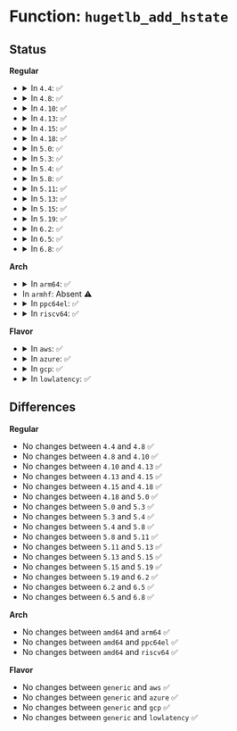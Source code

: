 # Function: <code>hugetlb_add_hstate</code>

## Status
<b>Regular</b>
<ul>
<li>
<details>
<summary>In <code>4.4</code>: ✅</summary>

```c
void hugetlb_add_hstate(unsigned int order);
```

**Collision:** Unique Global

**Inline:** No

**Transformation:** False

**Instances:**

```
In mm/hugetlb.c (ffffffff81f8bcd0)
Location: mm/hugetlb.c:2696
Inline: False
Direct callers:
  - arch/x86/mm/hugetlbpage.c:setup_hugepagesz
  - arch/x86/mm/hugetlbpage.c:setup_hugepagesz
  - mm/hugetlb.c:hugetlb_init
```
**Symbols:**

```
ffffffff81f8bcd0-ffffffff81f8be50: hugetlb_add_hstate (STB_GLOBAL)
```
</details>
</li>
<li>
<details>
<summary>In <code>4.8</code>: ✅</summary>

```c
void hugetlb_add_hstate(unsigned int order);
```

**Collision:** Unique Global

**Inline:** No

**Transformation:** False

**Instances:**

```
In mm/hugetlb.c (ffffffff81fb59d0)
Location: mm/hugetlb.c:2718
Inline: False
Direct callers:
  - arch/x86/mm/hugetlbpage.c:setup_hugepagesz
  - arch/x86/mm/hugetlbpage.c:setup_hugepagesz
```
**Symbols:**

```
ffffffff81fb59d0-ffffffff81fb5b42: hugetlb_add_hstate (STB_GLOBAL)
```
</details>
</li>
<li>
<details>
<summary>In <code>4.10</code>: ✅</summary>

```c
void hugetlb_add_hstate(unsigned int order);
```

**Collision:** Unique Global

**Inline:** No

**Transformation:** False

**Instances:**

```
In mm/hugetlb.c (ffffffff81ff234e)
Location: mm/hugetlb.c:2824
Inline: False
Direct callers:
  - arch/x86/mm/hugetlbpage.c:setup_hugepagesz
  - arch/x86/mm/hugetlbpage.c:setup_hugepagesz
```
**Symbols:**

```
ffffffff81ff234e-ffffffff81ff24c4: hugetlb_add_hstate (STB_GLOBAL)
```
</details>
</li>
<li>
<details>
<summary>In <code>4.13</code>: ✅</summary>

```c
void hugetlb_add_hstate(unsigned int order);
```

**Collision:** Unique Global

**Inline:** No

**Transformation:** False

**Instances:**

```
In mm/hugetlb.c (ffffffff820d4a32)
Location: mm/hugetlb.c:2807
Inline: False
Direct callers:
  - arch/x86/mm/hugetlbpage.c:setup_hugepagesz
  - arch/x86/mm/hugetlbpage.c:setup_hugepagesz
```
**Symbols:**

```
ffffffff820d4a32-ffffffff820d4ba4: hugetlb_add_hstate (STB_GLOBAL)
```
</details>
</li>
<li>
<details>
<summary>In <code>4.15</code>: ✅</summary>

```c
void hugetlb_add_hstate(unsigned int order);
```

**Collision:** Unique Global

**Inline:** No

**Transformation:** False

**Instances:**

```
In mm/hugetlb.c (ffffffff826dd5f8)
Location: mm/hugetlb.c:2815
Inline: False
Direct callers:
  - arch/x86/mm/hugetlbpage.c:setup_hugepagesz
  - arch/x86/mm/hugetlbpage.c:setup_hugepagesz
```
**Symbols:**

```
ffffffff826dd5f8-ffffffff826dd76a: hugetlb_add_hstate (STB_GLOBAL)
```
</details>
</li>
<li>
<details>
<summary>In <code>4.18</code>: ✅</summary>

```c
void hugetlb_add_hstate(unsigned int order);
```

**Collision:** Unique Global

**Inline:** No

**Transformation:** False

**Instances:**

```
In mm/hugetlb.c (ffffffff82707b38)
Location: mm/hugetlb.c:2818
Inline: False
Direct callers:
  - arch/x86/mm/hugetlbpage.c:gigantic_pages_init
  - arch/x86/mm/hugetlbpage.c:setup_hugepagesz
  - arch/x86/mm/hugetlbpage.c:setup_hugepagesz
  - mm/hugetlb.c:hugetlb_init
```
**Symbols:**

```
ffffffff82707b38-ffffffff82707cae: hugetlb_add_hstate (STB_GLOBAL)
```
</details>
</li>
<li>
<details>
<summary>In <code>5.0</code>: ✅</summary>

```c
void hugetlb_add_hstate(unsigned int order);
```

**Collision:** Unique Global

**Inline:** No

**Transformation:** False

**Instances:**

```
In mm/hugetlb.c (ffffffff828bef0a)
Location: mm/hugetlb.c:2812
Inline: False
Direct callers:
  - arch/x86/mm/hugetlbpage.c:gigantic_pages_init
  - arch/x86/mm/hugetlbpage.c:setup_hugepagesz
  - arch/x86/mm/hugetlbpage.c:setup_hugepagesz
  - mm/hugetlb.c:hugetlb_init
```
**Symbols:**

```
ffffffff828bef0a-ffffffff828bf080: hugetlb_add_hstate (STB_GLOBAL)
```
</details>
</li>
<li>
<details>
<summary>In <code>5.3</code>: ✅</summary>

```c
void hugetlb_add_hstate(unsigned int order);
```

**Collision:** Unique Global

**Inline:** No

**Transformation:** False

**Instances:**

```
In mm/hugetlb.c (ffffffff828d80bf)
Location: mm/hugetlb.c:2880
Inline: False
Direct callers:
  - arch/x86/mm/hugetlbpage.c:gigantic_pages_init
  - arch/x86/mm/hugetlbpage.c:setup_hugepagesz
  - arch/x86/mm/hugetlbpage.c:setup_hugepagesz
  - mm/hugetlb.c:hugetlb_init
```
**Symbols:**

```
ffffffff828d80bf-ffffffff828d824d: hugetlb_add_hstate (STB_GLOBAL)
```
</details>
</li>
<li>
<details>
<summary>In <code>5.4</code>: ✅</summary>

```c
void hugetlb_add_hstate(unsigned int order);
```

**Collision:** Unique Global

**Inline:** No

**Transformation:** False

**Instances:**

```
In mm/hugetlb.c (ffffffff828e0570)
Location: mm/hugetlb.c:2997
Inline: False
Direct callers:
  - arch/x86/mm/hugetlbpage.c:gigantic_pages_init
  - arch/x86/mm/hugetlbpage.c:setup_hugepagesz
  - arch/x86/mm/hugetlbpage.c:setup_hugepagesz
  - mm/hugetlb.c:hugetlb_init
```
**Symbols:**

```
ffffffff828e0570-ffffffff828e06fe: hugetlb_add_hstate (STB_GLOBAL)
```
</details>
</li>
<li>
<details>
<summary>In <code>5.8</code>: ✅</summary>

```c
void hugetlb_add_hstate(unsigned int order);
```

**Collision:** Unique Global

**Inline:** No

**Transformation:** False

**Instances:**

```
In mm/hugetlb.c (ffffffff82cfdb1f)
Location: mm/hugetlb.c:3299
Inline: False
Direct callers:
  - arch/x86/mm/hugetlbpage.c:gigantic_pages_init
  - mm/hugetlb.c:default_hugepagesz_setup
  - mm/hugetlb.c:hugepagesz_setup
  - mm/hugetlb.c:hugetlb_init
```
**Symbols:**

```
ffffffff82cfdb1f-ffffffff82cfdc98: hugetlb_add_hstate (STB_GLOBAL)
```
</details>
</li>
<li>
<details>
<summary>In <code>5.11</code>: ✅</summary>

```c
void hugetlb_add_hstate(unsigned int order);
```

**Collision:** Unique Global

**Inline:** No

**Transformation:** False

**Instances:**

```
In mm/hugetlb.c (ffffffff82fea571)
Location: mm/hugetlb.c:3255
Inline: False
Direct callers:
  - arch/x86/mm/hugetlbpage.c:gigantic_pages_init
  - mm/hugetlb.c:default_hugepagesz_setup
  - mm/hugetlb.c:hugepagesz_setup
  - mm/hugetlb.c:hugetlb_init
```
**Symbols:**

```
ffffffff82fea571-ffffffff82fea6d4: hugetlb_add_hstate (STB_GLOBAL)
```
</details>
</li>
<li>
<details>
<summary>In <code>5.13</code>: ✅</summary>

```c
void hugetlb_add_hstate(unsigned int order);
```

**Collision:** Unique Global

**Inline:** No

**Transformation:** False

**Instances:**

```
In mm/hugetlb.c (ffffffff831f4edf)
Location: mm/hugetlb.c:3423
Inline: False
Direct callers:
  - arch/x86/mm/hugetlbpage.c:gigantic_pages_init
  - mm/hugetlb.c:default_hugepagesz_setup
  - mm/hugetlb.c:hugepagesz_setup
  - mm/hugetlb.c:hugetlb_init
```
**Symbols:**

```
ffffffff831f4edf-ffffffff831f504b: hugetlb_add_hstate (STB_GLOBAL)
```
</details>
</li>
<li>
<details>
<summary>In <code>5.15</code>: ✅</summary>

```c
void hugetlb_add_hstate(unsigned int order);
```

**Collision:** Unique Global

**Inline:** No

**Transformation:** False

**Instances:**

```
In mm/hugetlb.c (ffffffff832db21c)
Location: mm/hugetlb.c:3708
Inline: False
Direct callers:
  - arch/x86/mm/hugetlbpage.c:gigantic_pages_init
  - mm/hugetlb.c:default_hugepagesz_setup
  - mm/hugetlb.c:hugepagesz_setup
  - mm/hugetlb.c:hugetlb_init
```
**Symbols:**

```
ffffffff832db21c-ffffffff832db3b0: hugetlb_add_hstate (STB_GLOBAL)
```
</details>
</li>
<li>
<details>
<summary>In <code>5.19</code>: ✅</summary>

```c
void hugetlb_add_hstate(unsigned int order);
```

**Collision:** Unique Global

**Inline:** No

**Transformation:** False

**Instances:**

```
In mm/hugetlb.c (ffffffff834906a8)
Location: mm/hugetlb.c:4097
Inline: False
Direct callers:
  - arch/x86/mm/hugetlbpage.c:gigantic_pages_init
  - mm/hugetlb.c:default_hugepagesz_setup
  - mm/hugetlb.c:hugepagesz_setup
  - mm/hugetlb.c:hugetlb_init
```
**Symbols:**

```
ffffffff834906a8-ffffffff8349083c: hugetlb_add_hstate (STB_GLOBAL)
```
</details>
</li>
<li>
<details>
<summary>In <code>6.2</code>: ✅</summary>

```c
void hugetlb_add_hstate(unsigned int order);
```

**Collision:** Unique Global

**Inline:** No

**Transformation:** False

**Instances:**

```
In mm/hugetlb.c (ffffffff83ec2ac0)
Location: mm/hugetlb.c:4281
Inline: False
Direct callers:
  - arch/x86/mm/hugetlbpage.c:gigantic_pages_init
  - mm/hugetlb.c:default_hugepagesz_setup
  - mm/hugetlb.c:hugepagesz_setup
  - mm/hugetlb.c:hugetlb_init
```
**Symbols:**

```
ffffffff83ec2ac0-ffffffff83ec2deb: hugetlb_add_hstate (STB_GLOBAL)
```
</details>
</li>
<li>
<details>
<summary>In <code>6.5</code>: ✅</summary>

```c
void hugetlb_add_hstate(unsigned int order);
```

**Collision:** Unique Global

**Inline:** No

**Transformation:** False

**Instances:**

```
In mm/hugetlb.c (ffffffff836e7ba0)
Location: mm/hugetlb.c:4318
Inline: False
Direct callers:
  - arch/x86/mm/hugetlbpage.c:gigantic_pages_init
  - mm/hugetlb.c:default_hugepagesz_setup
  - mm/hugetlb.c:hugepagesz_setup
  - mm/hugetlb.c:hugetlb_init
```
**Symbols:**

```
ffffffff836e7ba0-ffffffff836e7ecb: hugetlb_add_hstate (STB_GLOBAL)
```
</details>
</li>
<li>
<details>
<summary>In <code>6.8</code>: ✅</summary>

```c
void hugetlb_add_hstate(unsigned int order);
```

**Collision:** Unique Global

**Inline:** No

**Transformation:** False

**Instances:**

```
In mm/hugetlb.c (ffffffff8391b0c0)
Location: mm/hugetlb.c:4576
Inline: False
Direct callers:
  - arch/x86/mm/hugetlbpage.c:gigantic_pages_init
  - mm/hugetlb.c:default_hugepagesz_setup
  - mm/hugetlb.c:hugepagesz_setup
  - mm/hugetlb.c:hugetlb_init
```
**Symbols:**

```
ffffffff8391b0c0-ffffffff8391b3ec: hugetlb_add_hstate (STB_GLOBAL)
```
</details>
</li>
</ul>
<b>Arch</b>
<ul>
<li>
<details>
<summary>In <code>arm64</code>: ✅</summary>

```c
void hugetlb_add_hstate(unsigned int order);
```

**Collision:** Unique Global

**Inline:** No

**Transformation:** False

**Instances:**

```
In mm/hugetlb.c (ffff800011459808)
Location: mm/hugetlb.c:2997
Inline: False
Direct callers:
  - arch/arm64/mm/hugetlbpage.c:add_huge_page_size
  - mm/hugetlb.c:hugetlb_init
```
**Symbols:**

```
ffff800011459808-ffff8000114599b4: hugetlb_add_hstate (STB_GLOBAL)
```
</details>
</li>
<li>
In <code>armhf</code>: Absent ⚠️
</li>
<li>
<details>
<summary>In <code>ppc64el</code>: ✅</summary>

```c
void hugetlb_add_hstate(unsigned int order);
```

**Collision:** Unique Global

**Inline:** No

**Transformation:** False

**Instances:**

```
In mm/hugetlb.c (c00000000138338c)
Location: mm/hugetlb.c:2997
Inline: False
Direct callers:
  - arch/powerpc/mm/hugetlbpage.c:add_huge_page_size
  - mm/hugetlb.c:hugetlb_init
```
**Symbols:**

```
c00000000138338c-c000000001383574: hugetlb_add_hstate (STB_GLOBAL)
```
</details>
</li>
<li>
<details>
<summary>In <code>riscv64</code>: ✅</summary>

```c
void hugetlb_add_hstate(unsigned int order);
```

**Collision:** Unique Global

**Inline:** No

**Transformation:** False

**Instances:**

```
In mm/hugetlb.c (ffffffe000017d3a)
Location: mm/hugetlb.c:2997
Inline: False
Direct callers:
  - arch/riscv/mm/hugetlbpage.c:gigantic_pages_init
  - arch/riscv/mm/hugetlbpage.c:setup_hugepagesz
  - arch/riscv/mm/hugetlbpage.c:setup_hugepagesz
  - mm/hugetlb.c:hugetlb_init
```
**Symbols:**

```
ffffffe000017d3a-ffffffe000017e32: hugetlb_add_hstate (STB_GLOBAL)
```
</details>
</li>
</ul>
<b>Flavor</b>
<ul>
<li>
<details>
<summary>In <code>aws</code>: ✅</summary>

```c
void hugetlb_add_hstate(unsigned int order);
```

**Collision:** Unique Global

**Inline:** No

**Transformation:** False

**Instances:**

```
In mm/hugetlb.c (ffffffff828c9424)
Location: mm/hugetlb.c:2997
Inline: False
Direct callers:
  - arch/x86/mm/hugetlbpage.c:gigantic_pages_init
  - arch/x86/mm/hugetlbpage.c:setup_hugepagesz
  - arch/x86/mm/hugetlbpage.c:setup_hugepagesz
  - mm/hugetlb.c:hugetlb_init
```
**Symbols:**

```
ffffffff828c9424-ffffffff828c95b2: hugetlb_add_hstate (STB_GLOBAL)
```
</details>
</li>
<li>
<details>
<summary>In <code>azure</code>: ✅</summary>

```c
void hugetlb_add_hstate(unsigned int order);
```

**Collision:** Unique Global

**Inline:** No

**Transformation:** False

**Instances:**

```
In mm/hugetlb.c (ffffffff828c1b49)
Location: mm/hugetlb.c:2997
Inline: False
Direct callers:
  - arch/x86/mm/hugetlbpage.c:gigantic_pages_init
  - arch/x86/mm/hugetlbpage.c:setup_hugepagesz
  - arch/x86/mm/hugetlbpage.c:setup_hugepagesz
  - mm/hugetlb.c:hugetlb_init
```
**Symbols:**

```
ffffffff828c1b49-ffffffff828c1cd7: hugetlb_add_hstate (STB_GLOBAL)
```
</details>
</li>
<li>
<details>
<summary>In <code>gcp</code>: ✅</summary>

```c
void hugetlb_add_hstate(unsigned int order);
```

**Collision:** Unique Global

**Inline:** No

**Transformation:** False

**Instances:**

```
In mm/hugetlb.c (ffffffff828dc1a4)
Location: mm/hugetlb.c:2997
Inline: False
Direct callers:
  - arch/x86/mm/hugetlbpage.c:gigantic_pages_init
  - arch/x86/mm/hugetlbpage.c:setup_hugepagesz
  - arch/x86/mm/hugetlbpage.c:setup_hugepagesz
  - mm/hugetlb.c:hugetlb_init
```
**Symbols:**

```
ffffffff828dc1a4-ffffffff828dc332: hugetlb_add_hstate (STB_GLOBAL)
```
</details>
</li>
<li>
<details>
<summary>In <code>lowlatency</code>: ✅</summary>

```c
void hugetlb_add_hstate(unsigned int order);
```

**Collision:** Unique Global

**Inline:** No

**Transformation:** False

**Instances:**

```
In mm/hugetlb.c (ffffffff828e15c0)
Location: mm/hugetlb.c:2997
Inline: False
Direct callers:
  - arch/x86/mm/hugetlbpage.c:gigantic_pages_init
  - arch/x86/mm/hugetlbpage.c:setup_hugepagesz
  - arch/x86/mm/hugetlbpage.c:setup_hugepagesz
  - mm/hugetlb.c:hugetlb_init
```
**Symbols:**

```
ffffffff828e15c0-ffffffff828e174e: hugetlb_add_hstate (STB_GLOBAL)
```
</details>
</li>
</ul>

## Differences
<b>Regular</b>
<ul>
<li>
No changes between <code>4.4</code> and <code>4.8</code> ✅
</li>
<li>
No changes between <code>4.8</code> and <code>4.10</code> ✅
</li>
<li>
No changes between <code>4.10</code> and <code>4.13</code> ✅
</li>
<li>
No changes between <code>4.13</code> and <code>4.15</code> ✅
</li>
<li>
No changes between <code>4.15</code> and <code>4.18</code> ✅
</li>
<li>
No changes between <code>4.18</code> and <code>5.0</code> ✅
</li>
<li>
No changes between <code>5.0</code> and <code>5.3</code> ✅
</li>
<li>
No changes between <code>5.3</code> and <code>5.4</code> ✅
</li>
<li>
No changes between <code>5.4</code> and <code>5.8</code> ✅
</li>
<li>
No changes between <code>5.8</code> and <code>5.11</code> ✅
</li>
<li>
No changes between <code>5.11</code> and <code>5.13</code> ✅
</li>
<li>
No changes between <code>5.13</code> and <code>5.15</code> ✅
</li>
<li>
No changes between <code>5.15</code> and <code>5.19</code> ✅
</li>
<li>
No changes between <code>5.19</code> and <code>6.2</code> ✅
</li>
<li>
No changes between <code>6.2</code> and <code>6.5</code> ✅
</li>
<li>
No changes between <code>6.5</code> and <code>6.8</code> ✅
</li>
</ul>
<b>Arch</b>
<ul>
<li>
No changes between <code>amd64</code> and <code>arm64</code> ✅
</li>
<li>
No changes between <code>amd64</code> and <code>ppc64el</code> ✅
</li>
<li>
No changes between <code>amd64</code> and <code>riscv64</code> ✅
</li>
</ul>
<b>Flavor</b>
<ul>
<li>
No changes between <code>generic</code> and <code>aws</code> ✅
</li>
<li>
No changes between <code>generic</code> and <code>azure</code> ✅
</li>
<li>
No changes between <code>generic</code> and <code>gcp</code> ✅
</li>
<li>
No changes between <code>generic</code> and <code>lowlatency</code> ✅
</li>
</ul>
